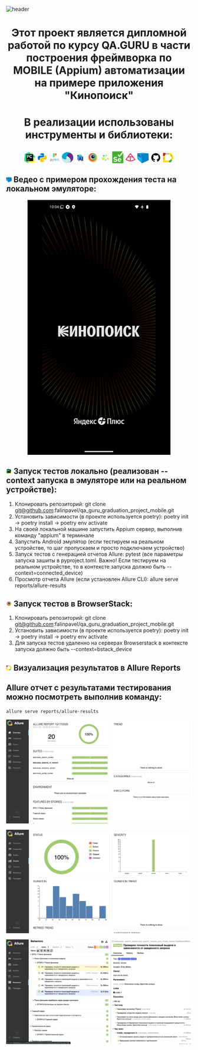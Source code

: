 ![header](https://capsule-render.vercel.app/api?type=waving&color=gradient&customColorList=24&height=200&section=header&text=QA%20GURU&fontAlignY=35&fontSize=60&desc=PROJECT%20MOBILE%20AUTO&descAlignY=60&descSize=50&animation=twinkling&fontColor=E9E9E9F3&descAlign=60&fontAlign=25
)

# <p  align="center"> Этот проект является дипломной работой по курсу QA.GURU в части построения фреймворка по MOBILE (Appium) автоматизации на примере приложения "Кинопоиск"

# <p  align="center"> В реализации использованы инструменты и библиотеки:

<p  align="center">
  <code><img width="6%" title="Pycharm" src="resources/github_readme/images/logo/pycharm.png" alt="pycharm"></code>
  <code><img width="6%" title="Python" src="resources/github_readme/images/logo/python.png" alt="python"></code>
  <code><img width="6%" title="Pytest" src="resources/github_readme/images/logo/pytest.png" alt="pytest"></code>
  <code><img width="6%" title="Appium" src="resources/github_readme/images/logo/appium.svg" alt="appium"></code>
  <code><img width="6%" title="Android Studio" src="resources/github_readme/images/logo/android_studio.svg" alt="androin_studio"></code>
  <code><img width="6%" title="Browserstack" src="resources/github_readme/images/logo/browserstack.svg" alt="browserstack"></code>
  <code><img width="6%" title="Selene" src="resources/github_readme/images/logo/selene.png" alt="selene"></code>
  <code><img width="6%" title="Selenium" src="resources/github_readme/images/logo/selenium.png" alt="selenium"></code>
  <code><img width="6%" title="Pydantic" src="resources/github_readme/images/logo/pydantic.png" alt="pydantic"></code>  <code><img width="6%" title="Selenoid" src="resources/github_readme/images/logo/selenoid.png" alt="selenoid"></code>
  <code><img width="6%" title="GitHub" src="resources/github_readme/images/logo/github.png" alt="github"></code>
  <code><img width="6%" title="Allure Report" src="resources/github_readme/images/logo/allure_report.png" alt="allure"></code>
</p>

## <img width="3%" title="pycharm" src="resources/github_readme/images/logo/selenoid.png"> Ведео с примером прохождения теста на локальном эмуляторе:
<p align="center">
<img title="selenoid launch example" src="resources/github_readme/images/video/mobile_test_video_example.gif">
</p>

## <img width="3%" title="pycharm" src="resources/github_readme/images/logo/pycharm.png"> Запуск тестов локально (реализован --context запуска в эмуляторе или на реальном устройстве):

1) Клонировать репозиторий: git clone git@github.com:falinpavel/qa_guru_graduation_project_mobile.git
2) Установить зависимости (в проекте используется poetry): poetry init -> poetry install -> poetry env activate
3) На своей локальной машине запустить Appium сервер, выполнив команду "appium" в терминале
4) Запустить Android эмулятор (если тестируем на реальном устройстве, то шаг пропускаем и просто подключаем устройство)
5) Запуск тестов с генерацией отчетов Allure: pytest (все параметры запуска зашиты в pyproject.toml. Важно! Если тестируем на реальном устройстве, то в контексте запуска должно быть --context=connected_device)
6) Просмотр отчета Allure (если установлен Allure CLI): allure serve reports/allure-results

## <img width="3%" title="browserstack" src="resources/github_readme/images/logo/browserstack.svg"> Запуск тестов в BrowserStack:

1) Клонировать репозиторий: git clone git@github.com:falinpavel/qa_guru_graduation_project_mobile.git
2) Установить зависимости (в проекте используется poetry): poetry init -> poetry install -> poetry env activate
3) Для запуска тестов удаленно на серверах Browserstack в контексте запуска должно быть --context=bstack_device

## <img width="3%" title="allure" src="resources/github_readme/images/logo/allure_report.png"> Визуализация результатов в Allure Reports

## Allure отчет с результатами тестирования можно посмотреть выполнив команду: 

```bash
allure serve reports/allure-results
```

<p><img title="allure" src="resources/github_readme/images/screenshot/allure_1.png"></p>
<p><img title="allure" src="resources/github_readme/images/screenshot/allure_2.png"></p>
<p><img title="allure" src="resources/github_readme/images/screenshot/allure_3.png"></p>